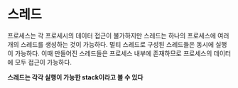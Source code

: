 # 스레드

프로세스는 각 프로세시의 데이터 접근이 불가하지만 스레드는 하나의 프로세스에 여러 개의 스레드를 생성하는 것이 가능하다. 멀티 스레드로 구성된 스레드들은 동시에 실행이 가능하다. 이때 만들어진 스레드들은 프로세스 내부에 존재하므로 프로세스의 데이터에 모두 접근이 가능하다.

**스레드는 각각 실행이 가능한 stack이라고 볼 수 있다**

